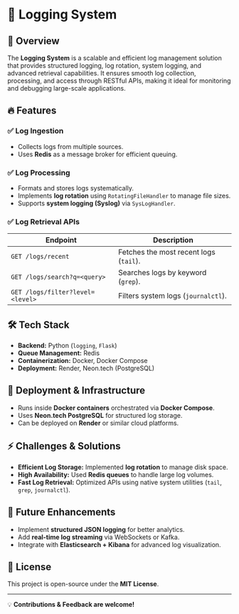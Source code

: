 # 🚀 Logging System

## 📌 Overview
The **Logging System** is a scalable and efficient log management solution that provides structured logging, log rotation, system logging, and advanced retrieval capabilities. It ensures smooth log collection, processing, and access through RESTful APIs, making it ideal for monitoring and debugging large-scale applications.

## 🔥 Features

### ✅ Log Ingestion
- Collects logs from multiple sources.
- Uses **Redis** as a message broker for efficient queuing.

### ✅ Log Processing
- Formats and stores logs systematically.
- Implements **log rotation** using `RotatingFileHandler` to manage file sizes.
- Supports **system logging (Syslog)** via `SysLogHandler`.

### ✅ Log Retrieval APIs
| Endpoint        | Description                                      |
|---------------|------------------------------------------------|
| `GET /logs/recent` | Fetches the most recent logs (`tail`). |
| `GET /logs/search?q=<query>` | Searches logs by keyword (`grep`). |
| `GET /logs/filter?level=<level>` | Filters system logs (`journalctl`). |

## 🛠️ Tech Stack
- **Backend:** Python (`logging`, `Flask`)
- **Queue Management:** Redis
- **Containerization:** Docker, Docker Compose
- **Deployment:** Render, Neon.tech (PostgreSQL)

## 🚀 Deployment & Infrastructure
- Runs inside **Docker containers** orchestrated via **Docker Compose**.
- Uses **Neon.tech PostgreSQL** for structured log storage.
- Can be deployed on **Render** or similar cloud platforms.

## ⚡ Challenges & Solutions
- **Efficient Log Storage:** Implemented **log rotation** to manage disk space.
- **High Availability:** Used **Redis queues** to handle large log volumes.
- **Fast Log Retrieval:** Optimized APIs using native system utilities (`tail`, `grep`, `journalctl`).

## 🔮 Future Enhancements
- Implement **structured JSON logging** for better analytics.
- Add **real-time log streaming** via WebSockets or Kafka.
- Integrate with **Elasticsearch + Kibana** for advanced log visualization.

## 📜 License
This project is open-source under the **MIT License**.

---

💡 **Contributions & Feedback are welcome!**
